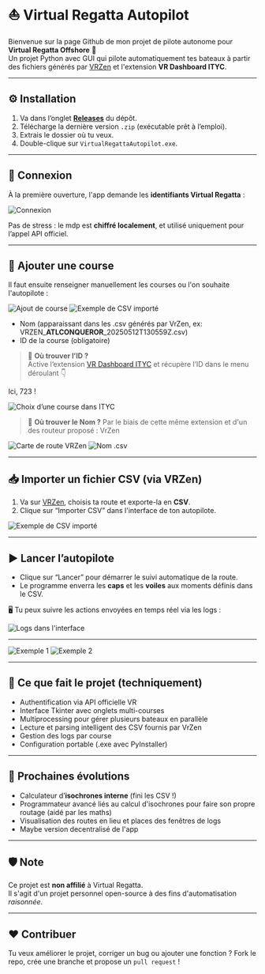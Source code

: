 # ⛵ Virtual Regatta Autopilot

Bienvenue sur la page Github de mon projet de pilote autonome pour **Virtual Regatta Offshore** 🧭  
Un projet Python avec GUI qui pilote automatiquement tes bateaux à partir des fichiers générés par [VRZen](https://routage.vrzen.org/) et l'extension **VR Dashboard ITYC**.

---

## ⚙️ Installation

1. Va dans l’onglet **[Releases](https://github.com/Jude-A/virtual-regatta-autopilot/releases)** du dépôt.
2. Télécharge la dernière version `.zip` (exécutable prêt à l’emploi).
3. Extrais le dossier où tu veux.
4. Double-clique sur `VirtualRegattaAutopilot.exe`.

---

## 🔐 Connexion

À la première ouverture, l'app demande les **identifiants Virtual Regatta** :

![Connexion](assets/login.png)

Pas de stress : le mdp est **chiffré localement**, et utilisé uniquement pour l’appel API officiel.

---

## 🏁 Ajouter une course

Il faut ensuite renseigner manuellement les courses ou l'on souhaite l'autopilote :  

![Ajout de course](assets/add_race.png)
![Exemple de CSV importé](assets/import-csv.png)

- Nom (apparaissant dans les .csv générés par VrZen, ex: VRZEN_**ATLCONQUEROR**_20250512T130559Z.csv)
- ID de la course (obligatoire)

> 📌 **Où trouver l’ID ?**  
> Active l’extension [VR Dashboard ITYC](https://chromewebstore.google.com/detail/vr-dashboard-ityc/mhgineegmgpjljjpmocmnlaonmegjkdg) et récupère l’ID dans le menu déroulant 👇

Ici, 723 !

![Choix d’une course dans ITYC](assets/course-id-ityc.png)

> 📌 **Où trouver le Nom ?**
> Par le biais de cette même extension et d'un des routeur proposé : VrZen
> 
![Carte de route VRZen](assets/vrzen-map.png)
![Nom .csv](assets/image.png)

---

## 📥 Importer un fichier CSV (via VRZen)

1. Va sur [VRZen](https://routage.vrzen.org), choisis ta route et exporte-la en **CSV**.
2. Clique sur “Importer CSV” dans l'interface de ton autopilote.

![Exemple de CSV importé](assets/import-csv.png)

---

## ▶️ Lancer l’autopilote

- Clique sur “Lancer” pour démarrer le suivi automatique de la route.
- Le programme enverra les **caps** et les **voiles** aux moments définis dans le CSV.

🖥️ Tu peux suivre les actions envoyées en temps réel via les logs :

![Logs dans l'interface](assets/logs.png)

---
![Exemple 1](assets/exemple.png)
![Exemple 2](assets/exemple2.png)

---

## 🧠 Ce que fait le projet (techniquement)

- Authentification via API officielle VR
- Interface Tkinter avec onglets multi-courses
- Multiprocessing pour gérer plusieurs bateaux en parallèle
- Lecture et parsing intelligent des CSV fournis par VrZen
- Gestion des logs par course
- Configuration portable (.exe avec PyInstaller)

---

## 🚧 Prochaines évolutions

- Calculateur d’**isochrones interne** (fini les CSV !)
- Programmateur avancé liés au calcul d'isochrones pour faire son propre routage (aidé par les maths)
- Visualisation des routes en lieu et places des fenêtres de logs
- Maybe version decentralisé de l'app

---

## 🛡️ Note

Ce projet est **non affilié** à Virtual Regatta.  
Il s'agit d'un projet personnel open-source à des fins d'automatisation *raisonnée*.

---

## ❤️ Contribuer

Tu veux améliorer le projet, corriger un bug ou ajouter une fonction ? Fork le repo, crée une branche et propose un `pull request` !

